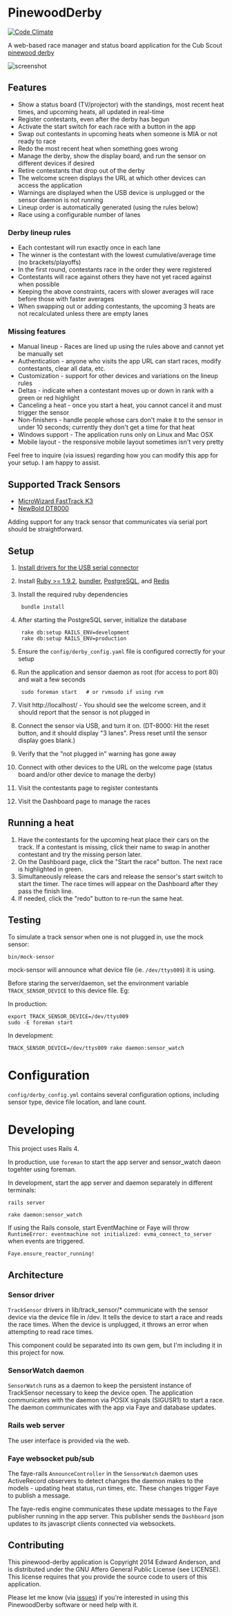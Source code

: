 PinewoodDerby
=============

[![Code Climate](https://codeclimate.com/github/nilbus/pinewood-derby.png)](https://codeclimate.com/github/nilbus/pinewood-derby)

A web-based race manager and status board application for the Cub Scout [pinewood derby](http://en.wikipedia.org/wiki/Pinewood_derby)

![screenshot](http://cl.ly/image/1L3b3g0o0R0F/Screen%20shot%202013-02-03%20at%209.18.25%20PM.png)

Features
--------

* Show a status board (TV/projector) with the standings, most recent heat times, and upcoming heats, all updated in real-time
* Register contestants, even after the derby has begun
* Activate the start switch for each race with a button in the app
* Swap out contestants in upcoming heats when someone is MIA or not ready to race
* Redo the most recent heat when something goes wrong
* Manage the derby, show the display board, and run the sensor on different devices if desired
* Retire contestants that drop out of the derby
* The welcome screen displays the URL at which other devices can access the application
* Warnings are displayed when the USB device is unplugged or the sensor daemon is not running
* Lineup order is automatically generated (using the rules below)
* Race using a configurable number of lanes

### Derby lineup rules

* Each contestant will run exactly once in each lane
* The winner is the contestant with the lowest cumulative/average time (no brackets/playoffs)
* In the first round, contestants race in the order they were registered
* Contestants will race against others they have not yet raced against when possible
* Keeping the above constraints, racers with slower averages will race before those with faster averages
* When swapping out or adding contestants, the upcoming 3 heats are not recalculated unless there are empty lanes

### Missing features

* Manual lineup - Races are lined up using the rules above and cannot yet be manually set
* Authentication - anyone who visits the app URL can start races, modify contestants, clear all data, etc.
* Customization - support for other devices and variations on the lineup rules
* Deltas - indicate when a contestant moves up or down in rank with a green or red highlight
* Canceling a heat - once you start a heat, you cannot cancel it and must trigger the sensor
* Non-finishers - handle people whose cars don't make it to the sensor in under 10 seconds; currently they don't get a time for that heat
* Windows support - The application runs only on Linux and Mac OSX
* Mobile layout - the responsive mobile layout sometimes isn't very pretty

Feel free to inquire (via issues) regarding how you can modify this app for your setup. I am happy to assist.

Supported Track Sensors
-----------------------

* [MicroWizard FastTrack K3](http://microwizard.com/k3page.html)
* [NewBold DT8000](http://www.pinewood-derby-timer.com/DT8000.html)

Adding support for any track sensor that communicates via serial port should be straightforward.

Setup
-----

1. [Install drivers for the USB serial connector](https://github.com/nilbus/pinewood-derby/wiki/USB-serial-driver-installation)
1. Install [Ruby &gt;= 1.9.2](https://www.ruby-lang.org/en/downloads), [bundler](http://bundler.io), [PostgreSQL](http://www.postgresql.org/), and [Redis](http://redis.io)
1. Install the required ruby dependencies

        bundle install

1. After starting the PostgreSQL server, initialize the database

        rake db:setup RAILS_ENV=development
        rake db:setup RAILS_ENV=production

1. Ensure the `config/derby_config.yaml` file is configured correctly for your setup
1. Run the application and sensor daemon as root (for access to port 80) and wait a few seconds

        sudo foreman start   # or rvmsudo if using rvm

1. Visit http://localhost/ - You should see the welcome screen, and it should report that the sensor is not plugged in
1. Connect the sensor via USB, and turn it on. (DT-8000: Hit the reset button, and it should display "3 lanes". Press reset until the sensor display goes blank.)
1. Verify that the "not plugged in" warning has gone away
1. Connect with other devices to the URL on the welcome page (status board and/or other device to manage the derby)
1. Visit the contestants page to register contestants
1. Visit the Dashboard page to manage the races

Running a heat
--------------

1. Have the contestants for the upcoming heat place their cars on the track. If a contestant is missing, click their name to swap in another contestant and try the missing person later.
2. On the Dashboard page, click the "Start the race" button. The next race is highlighted in green.
3. Simultaneously release the cars and release the sensor's start switch to start the timer. The race times will appear on the Dashboard after they pass the finish line.
4. If needed, click the "redo" button to re-run the same heat.

Testing
-------

To simulate a track sensor when one is not plugged in, use the mock sensor:

    bin/mock-sensor

mock-sensor will announce what device file (ie. `/dev/ttys009`) it is using.

Before staring the server/daemon, set the environment variable `TRACK_SENSOR_DEVICE` to this device file. Eg:

In production:

    export TRACK_SENSOR_DEVICE=/dev/ttys009
    sudo -E foreman start

In development:

    TRACK_SENSOR_DEVICE=/dev/ttys009 rake daemon:sensor_watch

Configuration
=============

`config/derby_config.yml` contains several configuration options, including sensor type, device file location, and lane count.

Developing
==========

This project uses Rails 4.

In production, use `foreman` to start the app server and sensor\_watch daeon togehter using foreman.

In development, start the app server and daemon separately in different terminals:

    rails server

    rake daemon:sensor_watch

If using the Rails console, start EventMachine or Faye will throw `RuntimeError: eventmachine not initialized: evma_connect_to_server` when events are triggered.

    Faye.ensure_reactor_running!

Architecture
------------

### Sensor driver

`TrackSensor` drivers in lib/track\_sensor/\* communicate with the sensor device via the device file in /dev. It tells the device to start a race and reads the race times. When the device is unplugged, it throws an error when attempting to read race times.

This component could be separated into its own gem, but I'm including it in this project for now.

### SensorWatch daemon

`SensorWatch` runs as a daemon to keep the persistent instance of TrackSensor necessary to keep the device open. The application communicates with the daemon via POSIX signals (SIGUSR1) to start a race. The daemon communicates with the app via Faye and database updates.

### Rails web server

The user interface is provided via the web.

### Faye websocket pub/sub

The faye-rails `AnnounceController` in the `SensorWatch` daemon uses ActiveRecord observers to detect changes the daemon makes to the models - updating heat status, run times, etc. These changes trigger Faye to publish a message.

The faye-redis engine communicates these update messages to the Faye publisher running in the app server.
This publisher sends the `Dashboard` json updates to its javascript clients connected via websockets.

Contributing
------------

This pinewood-derby application is Copyright 2014 Edward Anderson,
and is distributed under the GNU Affero General Public License (see LICENSE).
This license requires that you provide the source code to users of this application.

Please let me know (via [issues](https://github.com/nilbus/pinewood-derby/issues)) if you're interested in using this PinewoodDerby software or need help with it.
